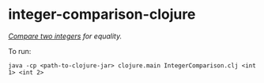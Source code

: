 # integer-comparison-clojure

*[Compare two integers](http://rosettacode.org/wiki/Integer_comparison) for equality.*

To run:
```
java -cp <path-to-clojure-jar> clojure.main IntegerComparison.clj <int 1> <int 2>
```
